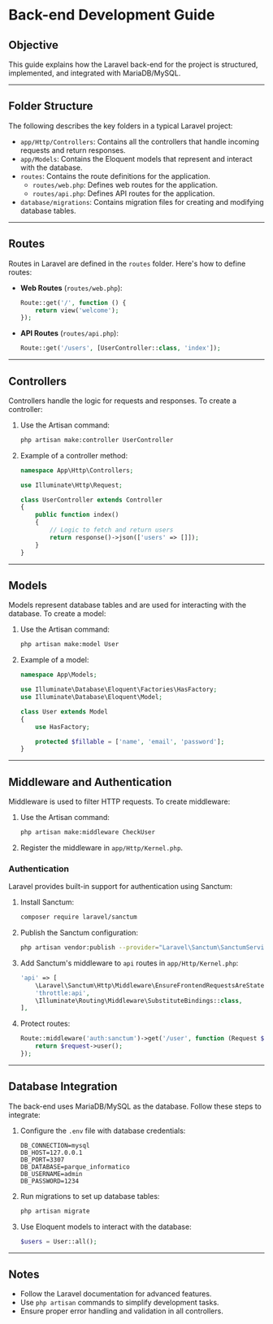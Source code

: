 # Back-end Development Guide

## Objective
This guide explains how the Laravel back-end for the project is structured, implemented, and integrated with MariaDB/MySQL.

---

## Folder Structure
The following describes the key folders in a typical Laravel project:
- `app/Http/Controllers`: Contains all the controllers that handle incoming requests and return responses.
- `app/Models`: Contains the Eloquent models that represent and interact with the database.
- `routes`: Contains the route definitions for the application.
  - `routes/web.php`: Defines web routes for the application.
  - `routes/api.php`: Defines API routes for the application.
- `database/migrations`: Contains migration files for creating and modifying database tables.

---

## Routes
Routes in Laravel are defined in the `routes` folder. Here's how to define routes:
- **Web Routes** (`routes/web.php`):
  ```php
  Route::get('/', function () {
      return view('welcome');
  });
  ```
- **API Routes** (`routes/api.php`):
  ```php
  Route::get('/users', [UserController::class, 'index']);
  ```

---

## Controllers
Controllers handle the logic for requests and responses. To create a controller:
1. Use the Artisan command:
   ```bash
   php artisan make:controller UserController
   ```
2. Example of a controller method:
   ```php
   namespace App\Http\Controllers;

   use Illuminate\Http\Request;

   class UserController extends Controller
   {
       public function index()
       {
           // Logic to fetch and return users
           return response()->json(['users' => []]);
       }
   }
   ```

---

## Models
Models represent database tables and are used for interacting with the database. To create a model:
1. Use the Artisan command:
   ```bash
   php artisan make:model User
   ```
2. Example of a model:
   ```php
   namespace App\Models;

   use Illuminate\Database\Eloquent\Factories\HasFactory;
   use Illuminate\Database\Eloquent\Model;

   class User extends Model
   {
       use HasFactory;

       protected $fillable = ['name', 'email', 'password'];
   }
   ```

---

## Middleware and Authentication
Middleware is used to filter HTTP requests. To create middleware:
1. Use the Artisan command:
   ```bash
   php artisan make:middleware CheckUser
   ```
2. Register the middleware in `app/Http/Kernel.php`.

### Authentication
Laravel provides built-in support for authentication using Sanctum:
1. Install Sanctum:
   ```bash
   composer require laravel/sanctum
   ```
2. Publish the Sanctum configuration:
   ```bash
   php artisan vendor:publish --provider="Laravel\Sanctum\SanctumServiceProvider"
   ```
3. Add Sanctum's middleware to `api` routes in `app/Http/Kernel.php`:
   ```php
   'api' => [
       \Laravel\Sanctum\Http\Middleware\EnsureFrontendRequestsAreStateful::class,
       'throttle:api',
       \Illuminate\Routing\Middleware\SubstituteBindings::class,
   ],
   ```
4. Protect routes:
   ```php
   Route::middleware('auth:sanctum')->get('/user', function (Request $request) {
       return $request->user();
   });
   ```

---

## Database Integration
The back-end uses MariaDB/MySQL as the database. Follow these steps to integrate:
1. Configure the `.env` file with database credentials:
   ```plaintext
   DB_CONNECTION=mysql
   DB_HOST=127.0.0.1
   DB_PORT=3307
   DB_DATABASE=parque_informatico
   DB_USERNAME=admin
   DB_PASSWORD=1234
   ```
2. Run migrations to set up database tables:
   ```bash
   php artisan migrate
   ```
3. Use Eloquent models to interact with the database:
   ```php
   $users = User::all();
   ```

---

## Notes
- Follow the Laravel documentation for advanced features.
- Use `php artisan` commands to simplify development tasks.
- Ensure proper error handling and validation in all controllers.
